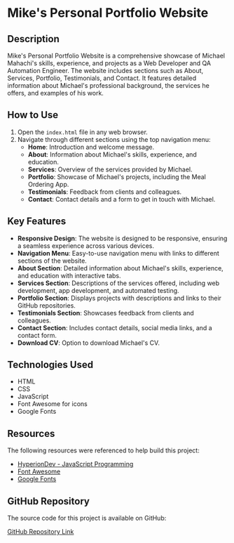 # Mike's Personal Portfolio Website

## Description

Mike's Personal Portfolio Website is a comprehensive showcase of Michael Mahachi's skills, experience, and projects as a Web Developer and QA Automation Engineer. The website includes sections such as About, Services, Portfolio, Testimonials, and Contact. It features detailed information about Michael's professional background, the services he offers, and examples of his work.

## How to Use

1. Open the `index.html` file in any web browser.
2. Navigate through different sections using the top navigation menu:
   - **Home**: Introduction and welcome message.
   - **About**: Information about Michael's skills, experience, and education.
   - **Services**: Overview of the services provided by Michael.
   - **Portfolio**: Showcase of Michael's projects, including the Meal Ordering App.
   - **Testimonials**: Feedback from clients and colleagues.
   - **Contact**: Contact details and a form to get in touch with Michael.

## Key Features

- **Responsive Design**: The website is designed to be responsive, ensuring a seamless experience across various devices.
- **Navigation Menu**: Easy-to-use navigation menu with links to different sections of the website.
- **About Section**: Detailed information about Michael's skills, experience, and education with interactive tabs.
- **Services Section**: Descriptions of the services offered, including web development, app development, and automated testing.
- **Portfolio Section**: Displays projects with descriptions and links to their GitHub repositories.
- **Testimonials Section**: Showcases feedback from clients and colleagues.
- **Contact Section**: Includes contact details, social media links, and a contact form.
- **Download CV**: Option to download Michael's CV.

## Technologies Used

- HTML
- CSS
- JavaScript
- Font Awesome for icons
- Google Fonts

## Resources

The following resources were referenced to help build this project:

- [HyperionDev - JavaScript Programming](https://www.dropbox.com/home/MT24020013547)
- [Font Awesome](https://fontawesome.com/)
- [Google Fonts](https://fonts.google.com/)

## GitHub Repository

The source code for this project is available on GitHub:

[GitHub Repository Link](https://github.com/IronMike4/personal_portfolio.git)
